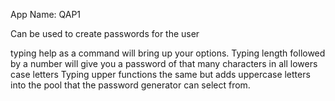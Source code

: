 App Name: QAP1

Can be used to create passwords for the user

typing help as a command will bring up your options.
Typing length followed by a number will give you a password of that many characters in all lowers case letters
Typing upper functions the same but adds uppercase letters into the pool that the password generator can select from.
